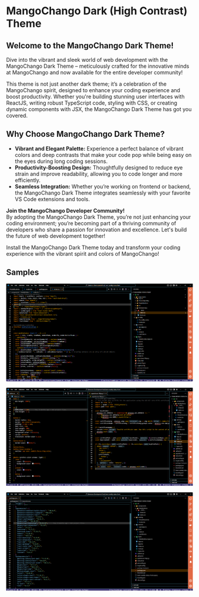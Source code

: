 # MangoChango Dark (High Contrast) Theme

## Welcome to the MangoChango Dark Theme!

Dive into the vibrant and sleek world of web development with the MangoChango Dark Theme – meticulously crafted for the innovative minds at MangoChango and now available for the entire developer community!

This theme is not just another dark theme; it’s a celebration of the MangoChango spirit, designed to enhance your coding experience and boost productivity. Whether you're building stunning user interfaces with ReactJS, writing robust TypeScript code, styling with CSS, or creating dynamic components with JSX, the MangoChango Dark Theme has got you covered.

## Why Choose MangoChango Dark Theme?
* **Vibrant and Elegant Palette:** Experience a perfect balance of vibrant colors and deep contrasts that make your code pop while being easy on the eyes during long coding sessions.
* **Productivity-Boosting Design:** Thoughtfully designed to reduce eye strain and improve readability, allowing you to code longer and more efficiently.
* **Seamless Integration:** Whether you’re working on frontend or backend, the MangoChango Dark Theme integrates seamlessly with your favorite VS Code extensions and tools.

**Join the MangoChango Developer Community!**  
By adopting the MangoChango Dark Theme, you’re not just enhancing your coding environment; you’re becoming part of a thriving community of developers who share a passion for innovation and excellence. Let's build the future of web development together!

Install the MangoChango Dark Theme today and transform your coding experience with the vibrant spirit and colors of MangoChango!

## Samples

![ReactJS](./images/tsx.png)

![CSS and JavaScript](./images/css_js.png)

![JSON](./images/json.png)